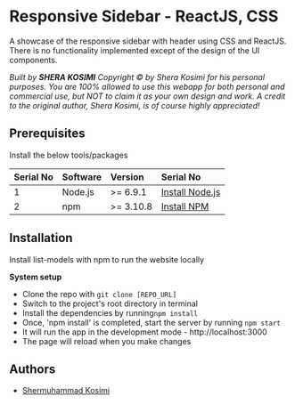 
#  Responsive Sidebar - ReactJS, CSS

A showcase of the responsive sidebar with header using CSS and ReactJS. There is no functionality implemented except of the design of the UI components. 
 

*Built by **SHERA KOSIMI** Copyright © by Shera Kosimi for his personal purposes. You are 100% allowed to use this webapp for both personal and commercial use, but NOT to claim it as your own design and work. A credit to the original author, Shera Kosimi, is of course highly appreciated!*   

## Prerequisites

Install the below tools/packages

| Serial No | Software         | Version   | Serial No                                                                  |
| :-------- | :--------------- | :-------- | :------------------------------------------------------------------------- |
| 1         | Node.js          | >= 6.9.1  | [Install Node.js](https://nodejs.org/en/download/)                         |
| 2         | npm              | >= 3.10.8 | [Install NPM](https://www.npmjs.com/get-npm)                               |

## Installation
Install list-models with npm to run the website locally

**System setup**

- Clone the repo with `git clone [REPO_URL] `
- Switch to the project's root directory in terminal
- Install the dependencies by running`npm install`
- Once, 'npm install' is completed, start the server by running `npm start`
- It will run the app in the development mode -  http://localhost:3000
- The page will reload when you make changes

## Authors

- [Shermuhammad Kosimi ](https://github.com/sherakosimi)



